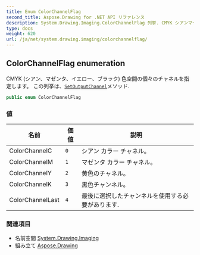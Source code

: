```yaml
---
title: Enum ColorChannelFlag
second_title: Aspose.Drawing for .NET API リファレンス
description: System.Drawing.Imaging.ColorChannelFlag 列挙. CMYK シアンマゼンタイエローブラック 色空間の個々のチャネルを指定します この列挙はSetOutputChannelメソッド.
type: docs
weight: 620
url: /ja/net/system.drawing.imaging/colorchannelflag/
---
```

## ColorChannelFlag enumeration

CMYK (シアン、マゼンタ、イエロー、ブラック) 色空間の個々のチャネルを指定します。 この列挙は、[`SetOutputChannel`](../imageattributes/setoutputchannel/)メソッド.

```csharp
public enum ColorChannelFlag
```

### 値

| 名前 | 価値 | 説明 |
| --- | --- | --- |
| ColorChannelC | `0` | シアン カラー チャネル。 |
| ColorChannelM | `1` | マゼンタ カラー チャネル。 |
| ColorChannelY | `2` | 黄色のチャネル。 |
| ColorChannelK | `3` | 黒色チャンネル。 |
| ColorChannelLast | `4` | 最後に選択したチャンネルを使用する必要があります. |

### 関連項目

* 名前空間 [System.Drawing.Imaging](../../system.drawing.imaging/)
* 組み立て [Aspose.Drawing](../../)


